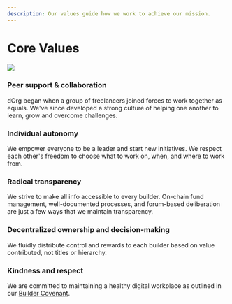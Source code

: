 ```yaml
---
description: Our values guide how we work to achieve our mission.
---
```


# Core Values

![](https://i.gifer.com/HAhw.gif)

### Peer **s**upport & collaboration

dOrg began when a group of freelancers joined forces to work together as equals. We've since developed a strong culture of helping one another to learn, grow and overcome challenges.

### **Individual autonomy**

We empower everyone to be a leader and start new initiatives. We respect each other's freedom to choose what to work on, when, and where to work from.

### Radical transparency

We strive to make all info accessible to every builder. On-chain fund management, well-documented processes, and forum-based deliberation are just a few ways that we maintain transparency.

### **Decentralized ownership and decision-making**

We fluidly distribute control and rewards to each builder based on value contributed, not titles or hierarchy.

### **Kindness and respect**

We are committed to maintaining a healthy digital workplace as outlined in our [Builder Covenant](lifecycle/covenant.md).


